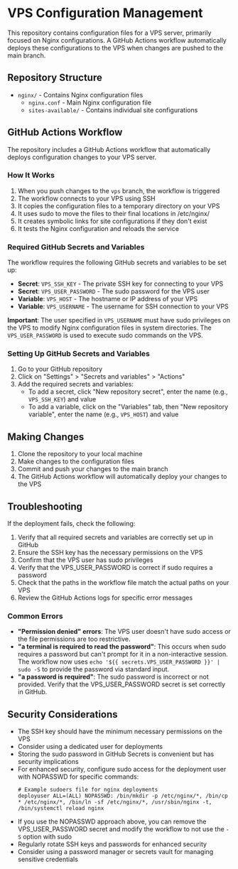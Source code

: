 # VPS Configuration Management

This repository contains configuration files for a VPS server, primarily focused on Nginx configurations. A GitHub Actions workflow automatically deploys these configurations to the VPS when changes are pushed to the main branch.

## Repository Structure

- `nginx/` - Contains Nginx configuration files
  - `nginx.conf` - Main Nginx configuration file
  - `sites-available/` - Contains individual site configurations

## GitHub Actions Workflow

The repository includes a GitHub Actions workflow that automatically deploys configuration changes to your VPS server.

### How It Works

1. When you push changes to the `vps` branch, the workflow is triggered
2. The workflow connects to your VPS using SSH
3. It copies the configuration files to a temporary directory on your VPS
4. It uses sudo to move the files to their final locations in /etc/nginx/
5. It creates symbolic links for site configurations if they don't exist
6. It tests the Nginx configuration and reloads the service

### Required GitHub Secrets and Variables

The workflow requires the following GitHub secrets and variables to be set up:

- **Secret**: `VPS_SSH_KEY` - The private SSH key for connecting to your VPS
- **Secret**: `VPS_USER_PASSWORD` - The sudo password for the VPS user
- **Variable**: `VPS_HOST` - The hostname or IP address of your VPS
- **Variable**: `VPS_USERNAME` - The username for SSH connection to your VPS

**Important**: The user specified in `VPS_USERNAME` must have sudo privileges on the VPS to modify Nginx configuration files in system directories. The `VPS_USER_PASSWORD` is used to execute sudo commands on the VPS.

### Setting Up GitHub Secrets and Variables

1. Go to your GitHub repository
2. Click on "Settings" > "Secrets and variables" > "Actions"
3. Add the required secrets and variables:
   - To add a secret, click "New repository secret", enter the name (e.g., `VPS_SSH_KEY`) and value
   - To add a variable, click on the "Variables" tab, then "New repository variable", enter the name (e.g., `VPS_HOST`) and value

## Making Changes

1. Clone the repository to your local machine
2. Make changes to the configuration files
3. Commit and push your changes to the main branch
4. The GitHub Actions workflow will automatically deploy your changes to the VPS

## Troubleshooting

If the deployment fails, check the following:

1. Verify that all required secrets and variables are correctly set up in GitHub
2. Ensure the SSH key has the necessary permissions on the VPS
3. Confirm that the VPS user has sudo privileges
4. Verify that the VPS_USER_PASSWORD is correct if sudo requires a password
5. Check that the paths in the workflow file match the actual paths on your VPS
6. Review the GitHub Actions logs for specific error messages

### Common Errors

- **"Permission denied" errors**: The VPS user doesn't have sudo access or the file permissions are too restrictive.
- **"a terminal is required to read the password"**: This occurs when sudo requires a password but can't prompt for it in a non-interactive session. The workflow now uses `echo '${{ secrets.VPS_USER_PASSWORD }}' | sudo -S` to provide the password via standard input.
- **"a password is required"**: The sudo password is incorrect or not provided. Verify that the VPS_USER_PASSWORD secret is set correctly in GitHub.

## Security Considerations

- The SSH key should have the minimum necessary permissions on the VPS
- Consider using a dedicated user for deployments
- Storing the sudo password in GitHub Secrets is convenient but has security implications
- For enhanced security, configure sudo access for the deployment user with NOPASSWD for specific commands:
  ```
  # Example sudoers file for nginx deployments
  deployuser ALL=(ALL) NOPASSWD: /bin/mkdir -p /etc/nginx/*, /bin/cp * /etc/nginx/*, /bin/ln -sf /etc/nginx/*, /usr/sbin/nginx -t, /bin/systemctl reload nginx
  ```
- If you use the NOPASSWD approach above, you can remove the VPS_USER_PASSWORD secret and modify the workflow to not use the `-S` option with sudo
- Regularly rotate SSH keys and passwords for enhanced security
- Consider using a password manager or secrets vault for managing sensitive credentials